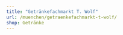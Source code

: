 ```yaml
---
title: "Getränkefachmarkt T. Wolf"
url: /muenchen/getraenkefachmarkt-t-wolf/
shop: Getränke
---
```

